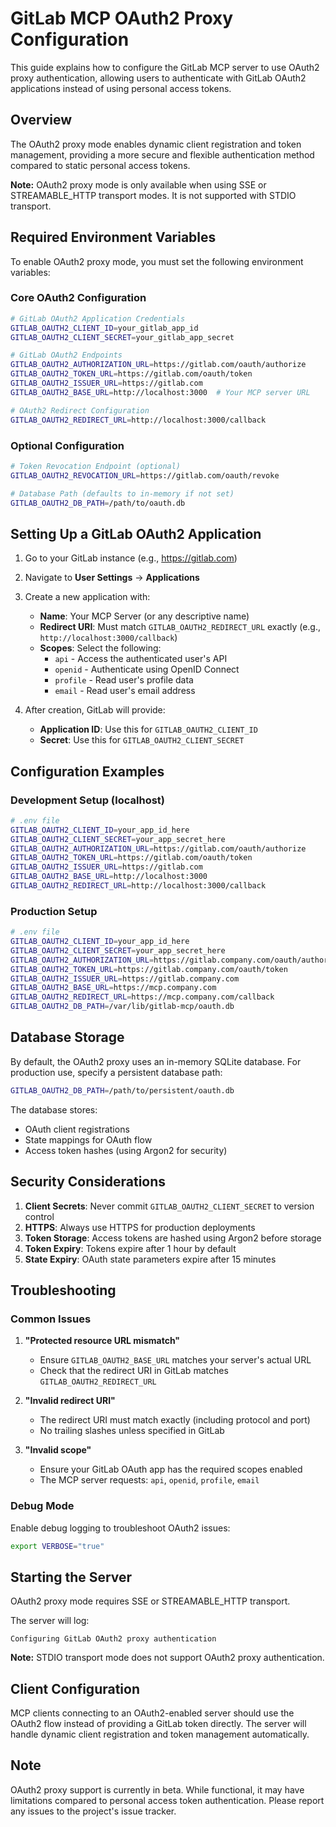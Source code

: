 # GitLab MCP OAuth2 Proxy Configuration

This guide explains how to configure the GitLab MCP server to use OAuth2 proxy authentication, allowing users to authenticate with GitLab OAuth2 applications instead of using personal access tokens.

## Overview

The OAuth2 proxy mode enables dynamic client registration and token management, providing a more secure and flexible authentication method compared to static personal access tokens.

**Note:** OAuth2 proxy mode is only available when using SSE or STREAMABLE_HTTP transport modes. It is not supported with STDIO transport.

## Required Environment Variables

To enable OAuth2 proxy mode, you must set the following environment variables:

### Core OAuth2 Configuration

```bash
# GitLab OAuth2 Application Credentials
GITLAB_OAUTH2_CLIENT_ID=your_gitlab_app_id
GITLAB_OAUTH2_CLIENT_SECRET=your_gitlab_app_secret

# GitLab OAuth2 Endpoints
GITLAB_OAUTH2_AUTHORIZATION_URL=https://gitlab.com/oauth/authorize
GITLAB_OAUTH2_TOKEN_URL=https://gitlab.com/oauth/token
GITLAB_OAUTH2_ISSUER_URL=https://gitlab.com
GITLAB_OAUTH2_BASE_URL=http://localhost:3000  # Your MCP server URL

# OAuth2 Redirect Configuration
GITLAB_OAUTH2_REDIRECT_URL=http://localhost:3000/callback
```

### Optional Configuration

```bash
# Token Revocation Endpoint (optional)
GITLAB_OAUTH2_REVOCATION_URL=https://gitlab.com/oauth/revoke

# Database Path (defaults to in-memory if not set)
GITLAB_OAUTH2_DB_PATH=/path/to/oauth.db
```

## Setting Up a GitLab OAuth2 Application

1. Go to your GitLab instance (e.g., https://gitlab.com)
2. Navigate to **User Settings** → **Applications**
3. Create a new application with:
   - **Name**: Your MCP Server (or any descriptive name)
   - **Redirect URI**: Must match `GITLAB_OAUTH2_REDIRECT_URL` exactly (e.g., `http://localhost:3000/callback`)
   - **Scopes**: Select the following:
     - `api` - Access the authenticated user's API
     - `openid` - Authenticate using OpenID Connect
     - `profile` - Read user's profile data
     - `email` - Read user's email address

4. After creation, GitLab will provide:
   - **Application ID**: Use this for `GITLAB_OAUTH2_CLIENT_ID`
   - **Secret**: Use this for `GITLAB_OAUTH2_CLIENT_SECRET`

## Configuration Examples

### Development Setup (localhost)

```bash
# .env file
GITLAB_OAUTH2_CLIENT_ID=your_app_id_here
GITLAB_OAUTH2_CLIENT_SECRET=your_app_secret_here
GITLAB_OAUTH2_AUTHORIZATION_URL=https://gitlab.com/oauth/authorize
GITLAB_OAUTH2_TOKEN_URL=https://gitlab.com/oauth/token
GITLAB_OAUTH2_ISSUER_URL=https://gitlab.com
GITLAB_OAUTH2_BASE_URL=http://localhost:3000
GITLAB_OAUTH2_REDIRECT_URL=http://localhost:3000/callback
```

### Production Setup

```bash
# .env file
GITLAB_OAUTH2_CLIENT_ID=your_app_id_here
GITLAB_OAUTH2_CLIENT_SECRET=your_app_secret_here
GITLAB_OAUTH2_AUTHORIZATION_URL=https://gitlab.company.com/oauth/authorize
GITLAB_OAUTH2_TOKEN_URL=https://gitlab.company.com/oauth/token
GITLAB_OAUTH2_ISSUER_URL=https://gitlab.company.com
GITLAB_OAUTH2_BASE_URL=https://mcp.company.com
GITLAB_OAUTH2_REDIRECT_URL=https://mcp.company.com/callback
GITLAB_OAUTH2_DB_PATH=/var/lib/gitlab-mcp/oauth.db
```

## Database Storage

By default, the OAuth2 proxy uses an in-memory SQLite database. For production use, specify a persistent database path:

```bash
GITLAB_OAUTH2_DB_PATH=/path/to/persistent/oauth.db
```

The database stores:
- OAuth client registrations
- State mappings for OAuth flow
- Access token hashes (using Argon2 for security)

## Security Considerations

1. **Client Secrets**: Never commit `GITLAB_OAUTH2_CLIENT_SECRET` to version control
2. **HTTPS**: Always use HTTPS for production deployments
3. **Token Storage**: Access tokens are hashed using Argon2 before storage
4. **Token Expiry**: Tokens expire after 1 hour by default
5. **State Expiry**: OAuth state parameters expire after 15 minutes

## Troubleshooting

### Common Issues

1. **"Protected resource URL mismatch"**
   - Ensure `GITLAB_OAUTH2_BASE_URL` matches your server's actual URL
   - Check that the redirect URI in GitLab matches `GITLAB_OAUTH2_REDIRECT_URL`

2. **"Invalid redirect URI"**
   - The redirect URI must match exactly (including protocol and port)
   - No trailing slashes unless specified in GitLab

3. **"Invalid scope"**
   - Ensure your GitLab OAuth app has the required scopes enabled
   - The MCP server requests: `api`, `openid`, `profile`, `email`

### Debug Mode

Enable debug logging to troubleshoot OAuth2 issues:

```bash
export VERBOSE="true"
```

## Starting the Server

OAuth2 proxy mode requires SSE or STREAMABLE_HTTP transport.

The server will log:
```
Configuring GitLab OAuth2 proxy authentication
```

**Note:** STDIO transport mode does not support OAuth2 proxy authentication.

## Client Configuration

MCP clients connecting to an OAuth2-enabled server should use the OAuth2 flow instead of providing a GitLab token directly. The server will handle dynamic client registration and token management automatically.

## Note

OAuth2 proxy support is currently in beta. While functional, it may have limitations compared to personal access token authentication. Please report any issues to the project's issue tracker.
